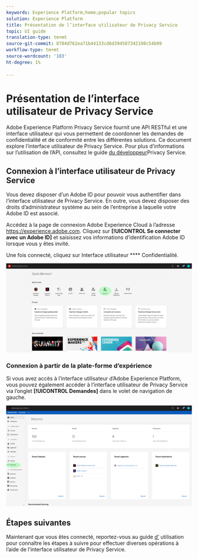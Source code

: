 ```yaml
---
keywords: Experience Platform;home;popular topics
solution: Experience Platform
title: Présentation de l’interface utilisateur de Privacy Service
topic: UI guide
translation-type: tm+mt
source-git-commit: 8704d762ea71b44133cd6d394587342198c54b99
workflow-type: tm+mt
source-wordcount: '183'
ht-degree: 1%

---
```



# Présentation de l’interface utilisateur de Privacy Service

Adobe Experience Platform Privacy Service fournit une API RESTful et une interface utilisateur qui vous permettent de coordonner les demandes de confidentialité et de conformité entre les différentes solutions. Ce document explore l’interface utilisateur de Privacy Service. Pour plus d’informations sur l’utilisation de l’API, consultez le guide [du développeur](../api/getting-started.md)Privacy Service.

## Connexion à l’interface utilisateur de Privacy Service

Vous devez disposer d’un Adobe ID pour pouvoir vous authentifier dans l’interface utilisateur de Privacy Service. En outre, vous devez disposer des droits d’administrateur système au sein de l’entreprise à laquelle votre Adobe ID est associé.

Accédez à la page de connexion Adobe Experience Cloud à l’adresse https://experience.adobe.com. Cliquez sur **[!UICONTROL Se connecter avec un Adobe ID]** et saisissez vos informations d’identification Adobe ID lorsque vous y êtes invité.

Une fois connecté, cliquez sur Interface utilisateur **** Confidentialité.

![](../images/ui-overview/quick-access.png)

### Connexion à partir de la plate-forme d’expérience

Si vous avez accès à l’interface utilisateur d’Adobe Experience Platform, vous pouvez également accéder à l’interface utilisateur de Privacy Service via l’onglet **[!UICONTROL Demandes]** dans le volet de navigation de gauche.

![](../images/ui-overview/platform.png)

## Étapes suivantes

Maintenant que vous êtes connecté, reportez-vous au guide [d’](user-guide.md) utilisation pour connaître les étapes à suivre pour effectuer diverses opérations à l’aide de l’interface utilisateur de Privacy Service.